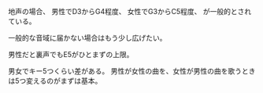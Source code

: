 地声の場合、
男性でD3からG4程度、
女性でG3からC5程度、
が一般的とされている。

一般的な音域に届かない場合はもう少し広げたい。

男性だと裏声でもE5がひとまずの上限。

男女でキー5つくらい差がある。
男性が女性の曲を、女性が男性の曲を歌うときは5つ変えるのがまずは基本。
